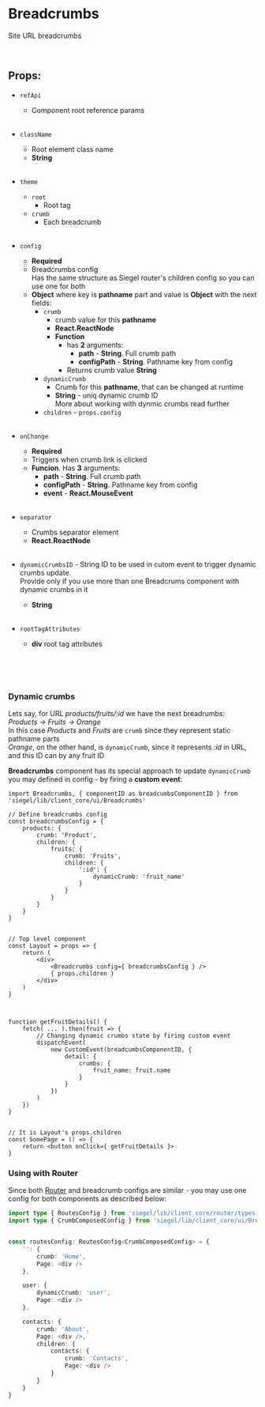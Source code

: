 # Breadcrumbs

Site URL breadcrumbs<br />

<br />

## Props:

- `refApi`
    - Component root reference params<br /><br />

- `className`
    - Root element class name
    - **String**<br /><br />

- `theme`
    - `root`
        - Root tag
    - `crumb`
        - Each breadcrumb<br /><br />

- `config`
    - **Required**
    - Breadcrumbs config<br />
        Has the same structure as Siegel router's children config so you can use one for both
    - **Object** where key is **pathname** part and value is **Object** with the next fields:
        - `crumb`
            - crumb value for this **pathname**
            - **React.ReactNode**
            - **Function**
                - has **2** arguments:
                    - **path** - **String**. Full crumb path
                    - **configPath** - **String**. Pathname key from config
                - Returns crumb value **String**
        - `dynamicCrumb`
            - Crumb for this **pathname**, that can be changed at runtime
            - **String** - uniq dynamic crumb ID<br />
            More about working with dynmic crumbs read further
        - `children` - `props.config`<br /><br />

- `onChange`
    - **Required**
    - Triggers when crumb link is clicked
    - **Funcion**. Has **3** arguments:
        - **path** - **String**. Full crumb path
        - **configPath** - **String**. Pathname key from config 
        - **event** - **React.MouseEvent<HTMLAnchorElement>**<br /><br />

- `separator`
    - Crumbs separator element
    - **React.ReactNode**<br /><br />

- `dynamicCrumbsID` - String ID to be used in cutom event to trigger dynamic crumbs update.<br />
    Provide only if you use more than one Breadcrums component with dynamic crumbs in it
    - **String**<br /><br />

- `rootTagAttributes`
    - **div** root tag attributes<br /><br />

<br /><br />

### Dynamic crumbs

Lets say, for URL _products/fruits/:id_ we have the next breadrumbs:<br />
_Products -> Fruits -> Orange_<br />
In this case _Products_ and _Fruits_ are `crumb` since they represent static pathname parts<br />
_Orange_, on the other hand, is `dynamicCrumb`, since it represents _:id_ in URL, and this ID can by any fruit ID<br />

**Breadcrumbs** component has its special approach to update `dynamicCrumb` you may defined in config - by firing a **custom event**:<br />

```tsx
import Breadcrumbs, { componentID as breadcumbsComponentID } from 'siegel/lib/client_core/ui/Breadcrumbs'

// Define breadcrumbs config
const breadcrumbsConfig = {
    products: {
        crumb: 'Product',
        children: {
            fruits: {
                crumb: 'Fruits',
                children: {
                    ':id': {
                        dynamicCrumb: 'fruit_name'
                    }
                }
            }
        }
    }
}


// Top level component
const Layout = props => {
    return (
        <div>
            <Breadcrumbs config={ breadcrumbsConfig } />
            { props.children }
        </div>
    )
}



function getFruitDetails() {
    fetch( ... ).then(fruit => {
        // Changing dynamic crumbs state by firing custom event
        dispatchEvent(
            new CustomEvent(breadcumbsComponentID, {
                detail: {
                    crumbs: {
                        fruit_name: fruit.name
                    }
                }
            })
        )
    })
}


// It is Layout's props.children 
const SomePage = () => {
    return <button onClick={ getFruitDetails }>
}

```



### Using with Router

Since both [Router](https://github.com/CyberCookie/siegel/tree/master/client_core/router) and breadcrumb configs are similar - you may use one config for both components as described below:<br />


```ts
import type { RoutesConfig } from 'siegel/lib/client_core/router/types'
import type { CrumbComposedConfig } from 'siegel/lib/client_core/ui/Breadcrumbs'


const routesConfig: RoutesConfig<CrumbComposedConfig> = {
    '': {
        crumb: 'Home',
        Page: <div />
    },

    user: {
        dynamicCrumb: 'user',
        Page: <div />
    },

    contacts: {
        crumb: 'About',
        Page: <div />,
        children: {
            contacts: {
                crumb: 'Contacts',
                Page: <div />
            }
        }
    }
}
```